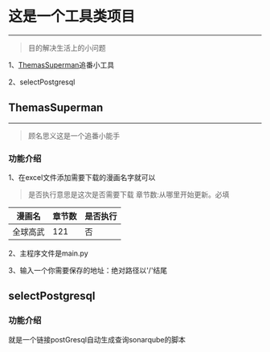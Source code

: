 # 这是一个工具类项目

------

> 目的解决生活上的小问题

1、[ThemasSuperman](/ThemasSuperman/main.py)追番小工具

2、selectPostgresql

## ThemasSuperman

------

> 顾名思义这是一个追番小能手

### 功能介绍

1、在excel文件添加需要下载的漫画名字就可以
  
 >是否执行意思是这次是否需要下载
 >章节数:从哪里开始更新。必填


|漫画名|	章节数	|是否执行|
|----|-----|-------|
|全球高武|	121|	否|

2、主程序文件是main.py

3、输入一个你需要保存的地址：绝对路径以'/'结尾

## selectPostgresql

### 功能介绍

就是一个链接postGresql自动生成查询sonarqube的脚本
